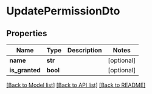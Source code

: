 # UpdatePermissionDto


## Properties
Name | Type | Description | Notes
------------ | ------------- | ------------- | -------------
**name** | **str** |  | [optional] 
**is_granted** | **bool** |  | [optional] 

[[Back to Model list]](../README.md#documentation-for-models) [[Back to API list]](../README.md#documentation-for-api-endpoints) [[Back to README]](../README.md)



